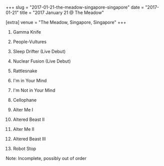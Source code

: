 +++
slug = "2017-01-21-the-meadow-singapore-singapore"
date = "2017-01-21"
title = "2017 January 21 @ The Meadow"

[extra]
venue = "The Meadow, Singapore, Singapore"
+++

 1. Gamma Knife

 2. People-Vultures

 3. Sleep Drifter
    (Live Debut)

 4. Nuclear Fusion
    (Live Debut)

 5. Rattlesnake

 6. I'm in Your Mind

 7. I'm Not in Your Mind

 8. Cellophane

 9. Alter Me I

10. Altered Beast II

11. Alter Me II

12. Altered Beast III

13. Robot Stop


Note: Incomplete, possibly out of order
